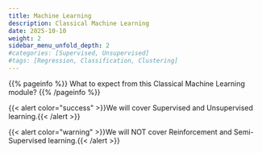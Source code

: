 ```yaml
---
title: Machine Learning
description: Classical Machine Learning
date: 2025-10-10
weight: 2
sidebar_menu_unfold_depth: 2
#categories: [Supervised, Unsupervised]
#tags: [Regression, Classification, Clustering]
---
```


{{% pageinfo %}}
What to expect from this Classical Machine Learning module?
{{% /pageinfo %}}

{{< alert color="success" >}}We will cover Supervised and Unsupervised learning.{{< /alert >}}

{{< alert color="warning" >}}We will NOT cover Reinforcement and Semi-Supervised learning.{{< /alert >}}

